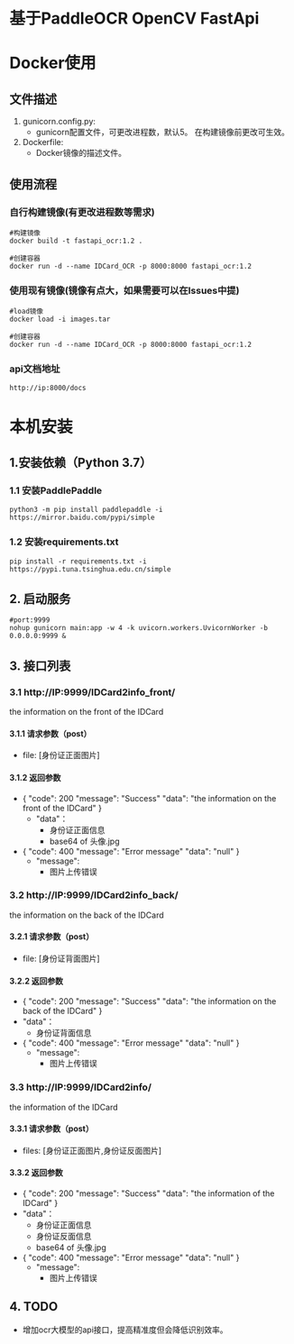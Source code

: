 # 基于PaddleOCR OpenCV FastApi

# Docker使用

## 文件描述
1. gunicorn.config.py:
    - gunicorn配置文件，可更改进程数，默认5。
在构建镜像前更改可生效。
2. Dockerfile:
    - Docker镜像的描述文件。

## 使用流程

### 自行构建镜像(有更改进程数等需求)
```shell
#构建镜像
docker build -t fastapi_ocr:1.2 .

#创建容器
docker run -d --name IDCard_OCR -p 8000:8000 fastapi_ocr:1.2
```

### 使用现有镜像(镜像有点大，如果需要可以在Issues中提)
```shell
#load镜像
docker load -i images.tar

#创建容器
docker run -d --name IDCard_OCR -p 8000:8000 fastapi_ocr:1.2
```
### api文档地址
```
http://ip:8000/docs
```


# 本机安装

## 1.安装依赖（Python 3.7）
### 1.1 安装PaddlePaddle
`python3 -m pip install paddlepaddle -i https://mirror.baidu.com/pypi/simple`
### 1.2 安装requirements.txt
`pip install -r requirements.txt -i https://pypi.tuna.tsinghua.edu.cn/simple`

## 2. 启动服务
```shell
#port:9999
nohup gunicorn main:app -w 4 -k uvicorn.workers.UvicornWorker -b 0.0.0.0:9999 &
```

## 3. 接口列表
### 3.1 http://IP:9999/IDCard2info_front/
the information on the front of the IDCard
#### 3.1.1 请求参数（post）
- file: [身份证正面图片]
#### 3.1.2 返回参数
- { "code": 200 "message": "Success" "data": "the information on the front of the IDCard" }
  - "data"：
    - 身份证正面信息
    - base64 of 头像.jpg
- { "code": 400 "message": "Error message" "data": "null" }
    - "message":
      - 图片上传错误 

### 3.2 http://IP:9999/IDCard2info_back/
the information on the back of the IDCard
#### 3.2.1 请求参数（post）
- file: [身份证背面图片]
#### 3.2.2 返回参数
- { "code": 200 "message": "Success" "data": "the information on the back of the IDCard" }
- "data"：
    - 身份证背面信息
- { "code": 400 "message": "Error message" "data": "null" }
    - "message":
      - 图片上传错误 

### 3.3 http://IP:9999/IDCard2info/
the information of the IDCard
#### 3.3.1 请求参数（post）
- files: [身份证正面图片,身份证反面图片]
#### 3.3.2 返回参数
- { "code": 200 "message": "Success" "data": "the information of the IDCard" }
- "data"：
    - 身份证正面信息
    - 身份证反面信息
    - base64 of 头像.jpg
- { "code": 400 "message": "Error message" "data": "null" }
    - "message":
      - 图片上传错误 

## 4. TODO
- 增加ocr大模型的api接口，提高精准度但会降低识别效率。
